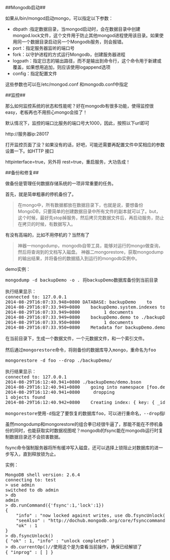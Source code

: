 ##Mongodb启动##

如果从/bin/mongod启动mongo，可以指定以下参数：

- dbpath :指定数据目录，当mongod启动时，会在数据目录中创建mongod.lock文件，这个文件用于防止其他mongod进程使用该目录。如果使用同一个数据目录启动另一个Mongodb服务，则会报错。
- port：指定服务器监听的端口号
- fork：以守护进程的方式运行Mongodb，创建服务器进程
- logpath：指定日志的输出路径，而不是输出到命令行，这个命令用于新建或覆盖，如果想用追加，则应该使用logappend选项
- config：指定配置文件

这些参数也可以在/etc/mongod.conf 和mongodb.conf中指定

##监控##

那么如何监控系统的状态和性能呢？好在mongodb有很多功能，使得监控很easy，老板再也不用担心mongo会挂了！

默认情况下，监控的端口比服务的端口号大1000，因此，按照以下url即可

http://服务器ip:28017

打开监控页面了没？如果没有的话，好吧，可能还需要再配置文件中奖相应的参数设置一下。如HTTP 接口

httpinterface=true，另外将 rest=true，重启服务，大功告成！

##备份和修复##

做备份是管理任何数据存储系统的一项非常重要的任务。

首先，就是简单粗暴的停机备份了。

>在mongo中，所有数据都放在数据目录下，也就是说，要想备份MongoDB，只要简单的创建数据目录中所有文件的副本就可以了。but，这个时候，最好先stop掉服务，然后拷贝完数据文件后，再启动服务，防止在拷贝的时候，有数据写入。

有没有高端的，比如不用停机的？当然有了

>神器一mongodump，mongodb自带工具，能够对运行的mongo做查询，然后将查询到的文档写入磁盘。
>神器二mongorestore，获取mongodump的输出结果，并将备份的数据插入到运行的mongodb实例中。

demo实例：

<pre>
mongodump -d backupDemo -o . 将backupDemo数据库备份到当前目录

执行结果显示：
connected to: 127.0.0.1
2014-08-29T16:07:33.948+0800 DATABASE: backupDemo	 to 	./backupDemo
2014-08-29T16:07:33.949+0800 	backupDemo.system.indexes to ./backupDemo/system.indexes.bson
2014-08-29T16:07:33.949+0800 		 1 documents
2014-08-29T16:07:33.949+0800 	backupDemo.demo to ./backupDemo/demo.bson
2014-08-29T16:07:33.950+0800 		 1 documents
2014-08-29T16:07:33.950+0800 	Metadata for backupDemo.demo to ./backupDemo/demo.metadata.json

在当前目录下，生成一个数据文件，一个元数据文件，和一个索引文件。

然后通过mongorestore命令，将刚备份的数据库导入mongo，重命名为foo

mongorestore -d foo --drop ./backupDemo/

执行结果显示：
connected to: 127.0.0.1
2014-08-29T16:12:40.941+0800 ./backupDemo/demo.bson
2014-08-29T16:12:40.941+0800 	going into namespace [foo.demo]
2014-08-29T16:12:40.941+0800 	 dropping
1 objects found
2014-08-29T16:12:40.942+0800 	Creating index: { key: { _id: 1 }, name: "_id_", ns: "foo.demo" }

mongorestore使用-d指定了要恢复的数据库foo，可以进行重命名，--drop指明，恢复前删除foo的集合，否则，数据就会和现有集合的数据合并，会覆盖一些文档。
</pre>

虽然mongodump和mongorestore的组合拳已经很牛逼了，那能不能在不停机备份的同时，也能获取实时数据视图呢？mongodb的fsync能在mongodb运行时复制数据目录还不会损害数据。

fsync命令强制服务器将所有缓冲写入磁盘，还可以选择上锁阻止对数据库的进一步写入，直到释放锁为止。

实例：

<pre>
MongoDB shell version: 2.6.4
connecting to: test
> use admin
switched to db admin
> db
admin
> db.runCommand({'fsync':1,'lock':1})
{
	"info" : "now locked against writes, use db.fsyncUnlock() to unlock",
	"seeAlso" : "http://dochub.mongodb.org/core/fsynccommand",
	"ok" : 1
}
> db.fsyncUnlock()
{ "ok" : 1, "info" : "unlock completed" }
> db.currentOp()//使用这个是为查看当前操作，确保已经解锁了
{ "inprog" : [ ] }
</pre>

